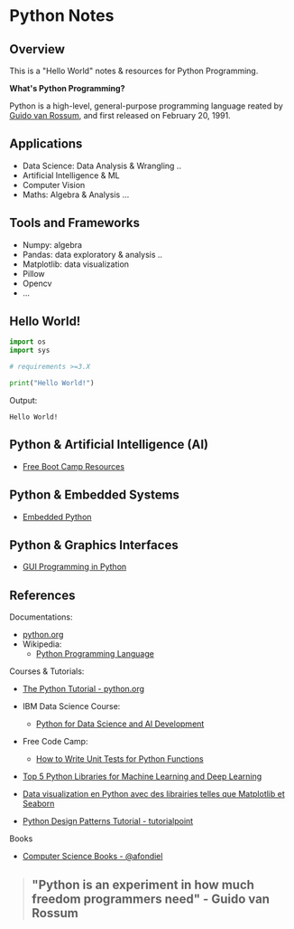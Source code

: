 # Python Notes


## Overview

This is a "Hello World" notes & resources for Python Programming.

**What's Python Programming?**


Python is a high-level, general-purpose programming language reated by [Guido van Rossum](https://en.wikipedia.org/wiki/Guido_van_Rossum), and first released on February 20, 1991.


## Applications

- Data Science: Data Analysis & Wrangling ..
- Artificial Intelligence & ML
- Computer Vision
- Maths: Algebra & Analysis ...

## Tools and Frameworks

- Numpy: algebra
- Pandas: data exploratory & analysis ..
- Matplotlib: data visualization  
- Pillow
- Opencv
- ...
## Hello World!

```python
import os
import sys

# requirements >=3.X

print("Hello World!")
```

Output:

```
Hello World!
```

## Python & Artificial Intelligence (AI)

- [Free Boot Camp Resources](https://www.freecodecamp.org/news/tag/artificial-intelligence/)

## Python & Embedded Systems
- [Embedded Python](https://wiki.python.org/moin/EmbeddedPython)
## Python & Graphics Interfaces

- [GUI Programming in Python](https://wiki.python.org/moin/GuiProgramming)

## References

Documentations:
- [python.org](https://www.python.org/)
- Wikipedia:
  - [Python Programming Language](https://en.wikipedia.org/wiki/Python_(programming_language))

Courses & Tutorials: 
- [The Python Tutorial - python.org](https://docs.python.org/3/tutorial/index.html)
- IBM Data Science Course:
  - [Python for Data Science and AI Development](https://github.com/afondiel/IBM-Data-Science-Professional-Certificate-Coursera/tree/main/course4_python_for_data_science_and_ai_dev)

-  Free Code Camp:
   -  [How to Write Unit Tests for Python Functions](https://www.freecodecamp.org/news/how-to-write-unit-tests-for-python-functions/)

- [Top 5 Python Libraries for Machine Learning and Deep Learning](https://www.analyticsinsight.net/top-5-python-libraries-for-machine-learning-and-deep-learning/)
- [Data visualization en Python avec des librairies telles que Matplotlib et Seaborn](https://medium.com/france-school-of-ai/data-visualization-en-python-avec-des-librairies-telles-que-matplotlib-et-seaborn-6811385df020)
- [Python Design Patterns Tutorial - tutorialpoint](https://www.tutorialspoint.com/python_design_patterns/index.htm)

Books

- [Computer Science Books - @afondiel](https://github.com/afondiel/cs-books/tree/main/computer-science/programming/python)

> ## "Python is an experiment in how much freedom programmers need" - Guido van Rossum
